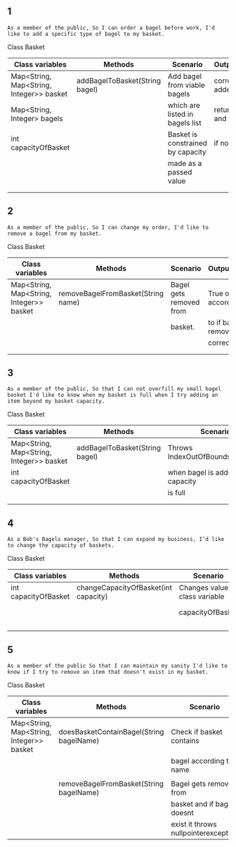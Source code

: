 


## 1
``
As a member of the public,
So I can order a bagel before work,
I'd like to add a specific type of bagel to my basket.
``

Class Basket

| Class variables                          | Methods                        | Scenario                          | Output/Return          |
|------------------------------------------|--------------------------------|-----------------------------------|------------------------|
| Map<String, Map<String, Integer>> basket | addBagelToBasket(String bagel) | Add bagel from viable bagels      | correctly added bagel  |
| Map<String, Integer> bagels              |                                | which are listed in bagels list   | returns true and false |
| int capacityOfBasket                     |                                | Basket is constrained by capacity | if not                 |
|                                          |                                | made as a passed value            |                        |
|                                          |                                |                                   |                        |
|                                          |                                |                                   |                        |



## 2
``
As a member of the public,
So I can change my order,
I'd like to remove a bagel from my basket.
``

Class Basket

| Class variables                          | Methods                            | Scenario                | Output/Return           |
|------------------------------------------|------------------------------------|-------------------------|-------------------------|
| Map<String, Map<String, Integer>> basket | removeBagelFromBasket(String name) | Bagel gets removed from | True or false according |
|                                          |                                    | basket.                 | to if bagel got removed |
|                                          |                                    |                         | correctly               |
|                                          |                                    |                         |                         |
|                                          |                                    |                         |                         |


## 3
``
As a member of the public,
So that I can not overfill my small bagel basket
I'd like to know when my basket is full when I try adding an item beyond my basket capacity.
``

Class Basket

| Class variables                          | Methods                        | Scenario                          | Output/Return              |
|------------------------------------------|--------------------------------|-----------------------------------|----------------------------|
| Map<String, Map<String, Integer>> basket | addBagelToBasket(String bagel) | Throws IndexOutOfBoundsException  | True if bagel can be added |
| int capacityOfBasket                     |                                | when bagel is added when capacity | false if not               |
|                                          |                                | is full                           |                            |
|                                          |                                |                                   |                            |
|                                          |                                |                                   |                            |


## 4
``
As a Bob's Bagels manager,
So that I can expand my business,
I’d like to change the capacity of baskets.
``

Class Basket

| Class variables      | Methods                              | Scenario                        | Output/Return        |
|----------------------|--------------------------------------|---------------------------------|----------------------|
| int capacityOfBasket | changeCapacityOfBasket(int capacity) | Changes value of class variable | True if capacity got |
|                      |                                      | capacityOfBasket                | correctly changed.   |
|                      |                                      |                                 |                      |
|                      |                                      |                                 |                      |
|                      |                                      |                                 |                      |


## 5
``
As a member of the public
So that I can maintain my sanity
I'd like to know if I try to remove an item that doesn't exist in my basket.
``

Class Basket

| Class variables                          | Methods                                  | Scenario                             | Output/Return   |
|------------------------------------------|------------------------------------------|--------------------------------------|-----------------|
| Map<String, Map<String, Integer>> basket | doesBasketContainBagel(String bagelName) | Check if basket contains             | True if bagel   |
|                                          |                                          | bagel according to name              | is in basket    |
|                                          |                                          |                                      |                 |
|                                          | removeBagelFromBasket(String bagelName)  | Bagel gets removed from              | True if removal |
|                                          |                                          | basket and if bagel doesnt           | was correct and |
|                                          |                                          | exist it throws nullpointerexception | false if not    |

